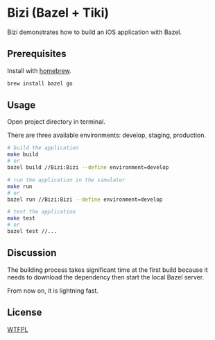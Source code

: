 # Bizi (Bazel + Tiki)

Bizi demonstrates how to build an iOS application with Bazel.

## Prerequisites

Install with [homebrew](https://brew.sh).

```bash
brew install bazel go
```

## Usage

Open project directory in terminal. 

There are three available environments: develop, staging, production.

```bash
# build the application
make build
# or
bazel build //Bizi:Bizi --define environment=develop

# run the application in the simulator
make run
# or
bazel run //Bizi:Bizi --define environment=develop

# test the application
make test
# or
bazel test //...

```

## Discussion

The building process takes significant time at the first build because it needs to download the dependency then start the local Bazel server.

From now on, it is lightning fast.

## License

[WTFPL](http://www.wtfpl.net)